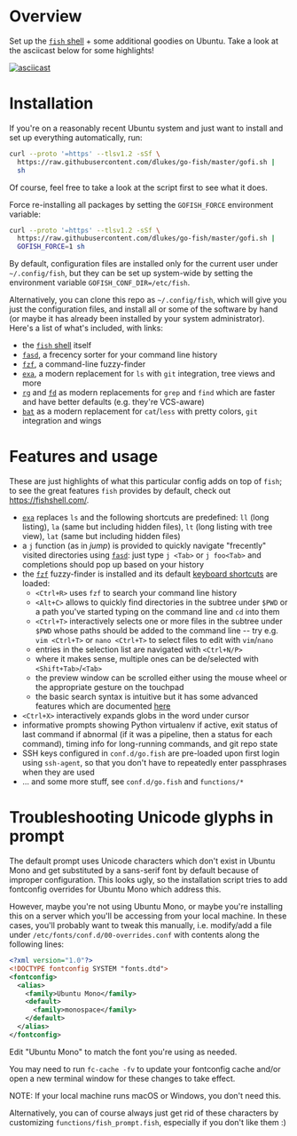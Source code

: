 # Overview

Set up the [`fish` shell] + some additional goodies on Ubuntu. Take a
look at the asciicast below for some highlights!

[![asciicast](https://asciinema.org/a/303279.svg)](https://asciinema.org/a/303279)

# Installation

If you're on a reasonably recent Ubuntu system and just want to install
and set up everything automatically, run:

```sh
curl --proto '=https' --tlsv1.2 -sSf \
  https://raw.githubusercontent.com/dlukes/go-fish/master/gofi.sh |
  sh
```

Of course, feel free to take a look at the script first to see what it
does.

Force re-installing all packages by setting the `GOFISH_FORCE`
environment variable:

```sh
curl --proto '=https' --tlsv1.2 -sSf \
  https://raw.githubusercontent.com/dlukes/go-fish/master/gofi.sh |
  GOFISH_FORCE=1 sh
```

By default, configuration files are installed only for the current user
under `~/.config/fish`, but they can be set up system-wide by setting
the environment variable `GOFISH_CONF_DIR=/etc/fish`.

Alternatively, you can clone this repo as `~/.config/fish`, which will
give you just the configuration files, and install all or some of the
software by hand (or maybe it has already been installed by your system
administrator). Here's a list of what's included, with links:

- the [`fish` shell] itself
- [`fasd`], a frecency sorter for your command line history
- [`fzf`], a command-line fuzzy-finder
- [`exa`], a modern replacement for `ls` with `git` integration, tree
  views and more
- [`rg`] and [`fd`] as modern replacements for `grep` and `find` which
  are faster and have better defaults (e.g. they're VCS-aware)
- [`bat`] as a modern replacement for `cat`/`less` with pretty colors,
  `git` integration and wings

# Features and usage

These are just highlights of what this particular config adds on top of
`fish`; to see the great features `fish` provides by default, check out
<https://fishshell.com/>.

- [`exa`] replaces `ls` and the following shortcuts are predefined: `ll`
  (long listing), `la` (same but including hidden files), `lt` (long
  listing with tree view), `lat` (same but including hidden files)
- a `j` function (as in *jump*) is provided to quickly navigate
  "frecently" visited directories using [`fasd`]: just type `j <Tab>` or
  `j foo<Tab>` and completions should pop up based on your history
- the [`fzf`] fuzzy-finder is installed and its default [keyboard
  shortcuts](https://github.com/junegunn/fzf#key-bindings-for-command-line)
  are loaded:
  - `<Ctrl+R>` uses `fzf` to search your command line history
  - `<Alt+C>` allows to quickly find directories in the subtree under
    `$PWD` or a path you've started typing on the command line and `cd`
    into them
  - `<Ctrl+T>` interactively selects one or more files in the subtree
    under `$PWD` whose paths should be added to the command line -- try
    e.g. `vim <Ctrl+T>` or `nano <Ctrl+T>` to select files to edit with
    `vim`/`nano`
  - entries in the selection list are navigated with `<Ctrl+N/P>`
  - where it makes sense, multiple ones can be de/selected with
    `<Shift+Tab>`/`<Tab>`
  - the preview window can be scrolled either using the mouse wheel or
    the appropriate gesture on the touchpad
  - the basic search syntax is intuitive but it has some advanced
    features which are documented
    [here](https://github.com/junegunn/fzf#search-syntax)
- `<Ctrl+X>` interactively expands globs in the word under cursor
- informative prompts showing Python virtualenv if active, exit status
  of last command if abnormal (if it was a pipeline, then a status for
  each command), timing info for long-running commands, and git repo
  state
- SSH keys configured in `conf.d/go.fish` are pre-loaded upon first
  login using `ssh-agent`, so that you don't have to repeatedly enter
  passphrases when they are used
- ... and some more stuff, see `conf.d/go.fish` and `functions/*`

# Troubleshooting Unicode glyphs in prompt

The default prompt uses Unicode characters which don't exist in Ubuntu
Mono and get substituted by a sans-serif font by default because of
improper configuration. This looks ugly, so the installation script
tries to add fontconfig overrides for Ubuntu Mono which address this.

However, maybe you're not using Ubuntu Mono, or maybe you're installing
this on a server which you'll be accessing from your local machine. In
these cases, you'll probably want to tweak this manually, i.e.
modify/add a file under `/etc/fonts/conf.d/00-overrides.conf` with
contents along the following lines:

```xml
<?xml version="1.0"?>
<!DOCTYPE fontconfig SYSTEM "fonts.dtd">
<fontconfig>
  <alias>
    <family>Ubuntu Mono</family>
    <default>
      <family>monospace</family>
    </default>
  </alias>
</fontconfig>
```

Edit "Ubuntu Mono" to match the font you're using as needed.

You may need to run `fc-cache -fv` to update your fontconfig cache
and/or open a new terminal window for these changes to take effect.

NOTE: If your local machine runs macOS or Windows, you don't need this.

Alternatively, you can of course always just get rid of these characters
by customizing `functions/fish_prompt.fish`, especially if you don't
like them :)

[`fish` shell]: https://fishshell.com/
[`fasd`]: https://github.com/clvv/fasd/
[`fzf`]: https://github.com/junegunn/fzf/
[`exa`]: https://the.exa.website/
[`rg`]: https://github.com/BurntSushi/ripgrep/
[`fd`]: https://github.com/sharkdp/fd/
[`bat`]: https://github.com/sharkdp/bat
